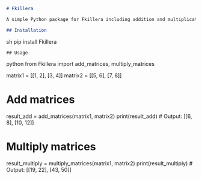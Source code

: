 ```markdown
# Fkillera

A simple Python package for Fkillera including addition and multiplication.

## Installation

```
sh
pip install Fkillera
```
## Usage

```
python
from Fkillera import add_matrices, multiply_matrices

matrix1 = [[1, 2], [3, 4]]
matrix2 = [[5, 6], [7, 8]]

# Add matrices
result_add = add_matrices(matrix1, matrix2)
print(result_add)  # Output: [[6, 8], [10, 12]]

# Multiply matrices
result_multiply = multiply_matrices(matrix1, matrix2)
print(result_multiply)  # Output: [[19, 22], [43, 50]]